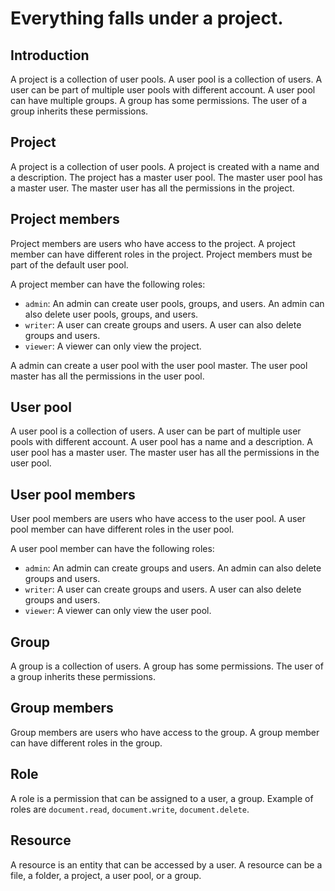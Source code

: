 # Everything falls under a project.

## Introduction

A project is a collection of user pools. A user pool is a collection of users. A user can be part of multiple user pools with different account. 
A user pool can have multiple groups. A group has some permissions. The user of a group inherits these permissions.

## Project

A project is a collection of user pools. A project is created with a name and a description. 
The project has a master user pool. The master user pool has a master user. The master user has all the permissions in the project.

## Project members

Project members are users who have access to the project. A project member can have different roles in the project.
Project members must be part of the default user pool. 

A project member can have the following roles:

- `admin`: An admin can create user pools, groups, and users. An admin can also delete user pools, groups, and users.
- `writer`: A user can create groups and users. A user can also delete groups and users.
- `viewer`: A viewer can only view the project.

A admin can create a user pool with the user pool master. The user pool master has all the permissions in the user pool.

## User pool 

A user pool is a collection of users. A user can be part of multiple user pools with different account.
A user pool has a name and a description. A user pool has a master user. The master user has all the permissions in the user pool.

## User pool members

User pool members are users who have access to the user pool. A user pool member can have different roles in the user pool.

A user pool member can have the following roles:

- `admin`: An admin can create groups and users. An admin can also delete groups and users.
- `writer`: A user can create groups and users. A user can also delete groups and users.
- `viewer`: A viewer can only view the user pool.

## Group

A group is a collection of users. A group has some permissions. The user of a group inherits these permissions.

## Group members

Group members are users who have access to the group. A group member can have different roles in the group.

## Role

A role is a permission that can be assigned to a user, a group. Example of roles are `document.read`, `document.write`, `document.delete`.

## Resource

A resource is an entity that can be accessed by a user. A resource can be a file, a folder, a project, a user pool, or a group.
